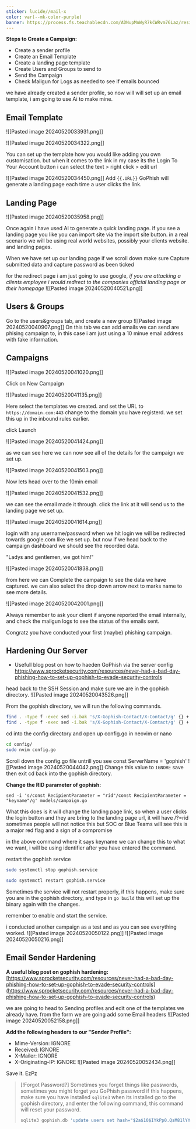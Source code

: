 ```yaml
---
sticker: lucide//mail-x
color: var(--mk-color-purple)
banner: https://process.fs.teachablecdn.com/ADNupMnWyR7kCWRvm76Laz/resize=width:705/https://cdn.filestackcontent.com/vIuC2QSyRNCclJ8oh3aQ
---
```

**Steps to Create a Campaign:**

- Create a sender profile
- Create an Email Template
- Create a landing page template
- Create Users and Groups to send to
- Send the Campaign
- Check Mailgun for Logs as needed to see if emails bounced

we have already created a sender profile, so now will will set up an email template, i am going to use Ai to make mine. 

## Email Template

![[Pasted image 20240520033931.png]]

![[Pasted image 20240520034322.png]]

You can set up the template how you would like adding you own customisation. but when it comes to the link in my case its the Login To Your Account button i can select the text > right click > edit url

![[Pasted image 20240520034450.png]]
Add `{{.URL}}` GoPhish will generate a landing page each time a user clicks the link. 

## Landing Page

![[Pasted image 20240520035958.png]]

Once again i have used AI to generate a quick landing page. if you see a landing page you like you can import site via the import site button. in a real scenario we will be using real world websites, possibly your clients website. and landing pages.

When we have set up our landing page if we scroll down make sure Capture submitted data and capture password as been ticked

for the redirect page i am just going to use google, 
*if you are attacking a clients employee i would redirect to the companies official landing page or their homepage*
![[Pasted image 20240520040521.png]]


## Users & Groups
Go to the users&groups tab, and create a new group 
![[Pasted image 20240520040907.png]]
On this tab we can add emails we can send are phising campaign to, in this case i am just using a 10 minue email address with fake information. 

## Campaigns
![[Pasted image 20240520041020.png]]

Click on New Campaign 

![[Pasted image 20240520041135.png]]

Here select the templates we created. and set the URL to `https://domain.com:443`
change to the domain you have registerd. we set this up in the inbound rules earlier. 

click Launch

![[Pasted image 20240520041424.png]]

as we can see here we can now see all of the details for the campaign we set up. 

![[Pasted image 20240520041503.png]]

Now lets head over to the 10min email 

![[Pasted image 20240520041532.png]]

we can see the email made it through. click the link at it will send us to the landing page we set up. 

![[Pasted image 20240520041614.png]]

login with any username/password
when we hit login we will be redirected towards google.com like we set up. 
but now if we head back to the campaign dashboard we should see the recorded data. 

"Ladys and gentlemen, we got him!"

![[Pasted image 20240520041838.png]]

from here we can Complete the campaign to see the data we have captured. 
we can also select the drop down arrow next to marks name to see more details. 

![[Pasted image 20240520042001.png]]

Always remember to ask your client if anyone reported the email internally, and check the mailgun logs to see the status of the emails sent. 

Congratz you have conducted your first (maybe) phishing campaign. 

## Hardening Our Server
- Usefull blog post on how to haeden GoPhish via the server config
https://www.sprocketsecurity.com/resources/never-had-a-bad-day-phishing-how-to-set-up-gophish-to-evade-security-controls

head back to the SSH Session and make sure we are in the gophish directory. 
![[Pasted image 20240520043526.png]]

From the gophish directory, we will run the following commands. 
```bash
find . -type f -exec sed -i.bak 's/X-Gophish-Contact/X-Contact/g' {} +
find . -type f -exec sed -i.bak 's/X-Gophish-Contact/X-Contact/g' {} +
```

cd into the config directory and open up config.go in neovim or nano
```bash
cd config/
sudo nvim config.go
```

Scroll down the config.go file untrill you see const ServerName = 'gophish'
![[Pasted image 20240520044042.png]]
Change this value to `IGNORE` save then exit cd back into the gophish directory. 

**Change the RID parameter of gophish:**
```
sed -i 's/const RecipientParameter = "rid"/const RecipientParameter = "keyname"/g' models/campaign.go
```
What this does is it will change the landing page link, so when a user clicks the login button and they are bring to the landing page url, it will have /?=rid sometimes people will not notice this but SOC or Blue Teams will see this is a major red flag and a sign of a compromise 

in the above command where it says keyname we can change this to what we want, i will be using identifier after you have entered the command. 

restart the gophish service

```bash
sudo systemctl stop gophish.service

sudo systemctl restart gophish.service
```

Sometimes the service will not restart properly, if this happens, make sure you are in the gophish directory, and type in `go build` this will set up the binary again with the changes. 

remember to enable and start the service. 

i conducted another campaign as a test and as you can see everything worked. 
![[Pasted image 20240520050122.png]]
![[Pasted image 20240520050216.png]]

## Email Sender Hardening
**A useful blog post on gophish hardening:** [https://www.sprocketsecurity.com/resources/never-had-a-bad-day-phishing-how-to-set-up-gophish-to-evade-security-controls](https://www.sprocketsecurity.com/resources/never-had-a-bad-day-phishing-how-to-set-up-gophish-to-evade-security-controls)

we are going to head to Sending profiles and edit one of the templates we already have. from the form we are going add some Email headers
![[Pasted image 20240520052158.png]]

**Add the following headers to our "Sender Profile":**

- Mime-Version: IGNORE﻿
- Received: IGNORE
- X-Mailer: IGNORE
- X-Originating-IP: IGNORE
![[Pasted image 20240520052434.png]]

Save it. EzPz

> [!Forgot Password?]
>  Sometimes you forget things like passwords, sometimes you might forget you GoPhish password if this happens, make sure you have installed `sqlite3` 
>  when its installed go to the gophish directory, and enter the following command, this command will reset your password. 
>  
>  ```bash
>  sqlite3 gophish.db 'update users set hash="$2a$10$IYkPp0.QsM81lYYPrQx6W.U6oQGw7wMpozrKhKAHUBVL4mkm/EvAS" where username="admin";'
>  ```













